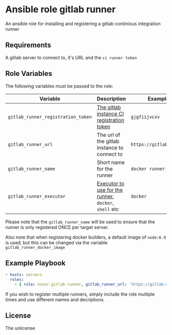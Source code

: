 # Ansible role gitlab runner

An ansible role for installing and registering a gitlab continious integration runner

## Requirements

A gitlab server to connect to, it's URL and the `ci runner token`

## Role Variables

The following variables must be passed to the role:

Variable | Description | Example
--- | --- | ---
`gitlab_runner_registration_token`| [The gitlab instance CI registration token][1]  | `gjgfiijvcxv`
`gitlab_runner_url`| The url of the gitlab instance to connect to | `https://gitlab.my.tld`
`gitlab_runner_name`| Short name for the runner | `docker runner #1`
`gitlab_runner_executor`| [Executor to use for the runner][2], `docker`, `shell` etc | `docker`

Please note that the `gitlab_runner_name` will be used to ensure that the runner is only registered ONCE per target server.

Also note that when registering docker builders, a default image of `node:6.9` is used, but this can be changed via the variable `gitlab_runner_docker_image`
## Example Playbook

```yml
- hosts: servers
  roles:
    - { role: nover.gitlab-runner, gitlab_runner_url: 'https://gitlab.my.tld' ,gitlab_runner_name: 'My runner', gitlab_runner_registration_token: 'asdfwerqe', gitlab_runner_executor: 'docker' }
```

If you wish to register multiple runners, simply include the role multiple times and use different names and decriptions.

## License

The unlicense



[1]: https://docs.gitlab.com/ce/ci/runners/README.html
[2]: https://gitlab.com/gitlab-org/gitlab-ci-multi-runner/blob/master/docs/executors/README.md
